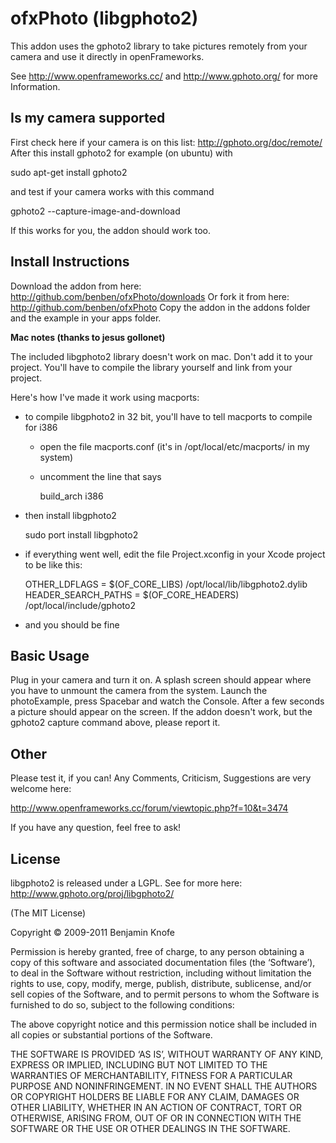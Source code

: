ofxPhoto (libgphoto2)
=====================

This addon uses the gphoto2 library to take pictures remotely
from your camera and use it directly in openFrameworks.

See http://www.openframeworks.cc/ and http://www.gphoto.org/ for
more Information.

Is my camera supported
----------------------

First check here if your camera is on this list: http://gphoto.org/doc/remote/
After this install gphoto2 for example (on ubuntu) with

sudo apt-get install gphoto2

and test if your camera works with this command

gphoto2 --capture-image-and-download

If this works for you, the addon should work too.

Install Instructions
--------------------

Download the addon from here: http://github.com/benben/ofxPhoto/downloads
Or fork it from here: http://github.com/benben/ofxPhoto
Copy the addon in the addons folder and the example in your apps folder.

**Mac notes (thanks to jesus gollonet)**

The included libgphoto2 library doesn't work on mac. Don't add it to your project.
You'll have to compile the library yourself and link from your project.

Here's how I've made it work using macports:
- to compile libgphoto2 in 32 bit, you'll have to tell macports to compile for i386
	- open the file macports.conf (it's in /opt/local/etc/macports/ in my system)
	- uncomment the line that says

		build_arch			i386
		
- then install libgphoto2
	
	sudo port install libgphoto2
	
- if everything went well, edit the file Project.xconfig in your Xcode project
to be like this:
	
	OTHER_LDFLAGS = $(OF_CORE_LIBS) /opt/local/lib/libgphoto2.dylib
	HEADER_SEARCH_PATHS = $(OF_CORE_HEADERS) /opt/local/include/gphoto2
	
- and you should be fine

Basic Usage
-----------

Plug in your camera and turn it on.
A splash screen should appear where you have to unmount the camera from the system.
Launch the photoExample, press Spacebar and watch the Console.
After a few seconds a picture should appear on the screen.
If the addon doesn't work, but the gphoto2 capture command above, please report it.

Other
-----

Please test it, if you can!
Any Comments, Criticism, Suggestions are very welcome here: 

http://www.openframeworks.cc/forum/viewtopic.php?f=10&t=3474

If you have any question, feel free to ask! 

License
-------

libgphoto2 is released under a LGPL. See for more here: http://www.gphoto.org/proj/libgphoto2/

(The MIT License)

Copyright © 2009-2011 Benjamin Knofe

Permission is hereby granted, free of charge, to any person obtaining a copy of this software and associated documentation files (the ‘Software’), to deal in the Software without restriction, including without limitation the rights to use, copy, modify, merge, publish, distribute, sublicense, and/or sell copies of the Software, and to permit persons to whom the Software is furnished to do so, subject to the following conditions:

The above copyright notice and this permission notice shall be included in all copies or substantial portions of the Software.

THE SOFTWARE IS PROVIDED ‘AS IS’, WITHOUT WARRANTY OF ANY KIND, EXPRESS OR IMPLIED, INCLUDING BUT NOT LIMITED TO THE WARRANTIES OF MERCHANTABILITY, FITNESS FOR A PARTICULAR PURPOSE AND NONINFRINGEMENT. IN NO EVENT SHALL THE AUTHORS OR COPYRIGHT HOLDERS BE LIABLE FOR ANY CLAIM, DAMAGES OR OTHER LIABILITY, WHETHER IN AN ACTION OF CONTRACT, TORT OR OTHERWISE, ARISING FROM, OUT OF OR IN CONNECTION WITH THE SOFTWARE OR THE USE OR OTHER DEALINGS IN THE SOFTWARE.